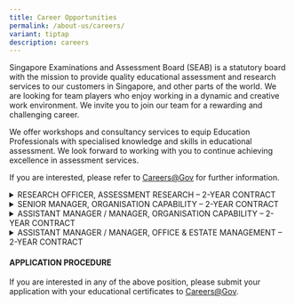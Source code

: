 ```yaml
---
title: Career Opportunities
permalink: /about-us/careers/
variant: tiptap
description: careers
---
```

<p>Singapore Examinations and Assessment Board (SEAB) is a statutory board
with the mission to provide quality educational assessment and research
services to our customers in Singapore, and other parts of the world. We
are looking for team players who enjoy working in a dynamic and creative
work environment. We invite you to join our team for a rewarding and challenging
career.</p>
<p>We offer workshops and consultancy services to equip Education Professionals
with specialised knowledge and skills in educational assessment. We look
forward to working with you to continue achieving excellence in assessment
services.</p>
<p>If you are interested, please refer to <a href="https://www.careers.gov.sg/" rel="noopener noreferrer nofollow" target="_blank"><u>Careers@Gov</u></a>&nbsp;for further
information.</p>
<div data-type="detailGroup" class="isomer-accordion isomer-accordion-white">
<details class="isomer-details">
<summary>RESEARCH OFFICER, ASSESSMENT RESEARCH – 2-YEAR CONTRACT</summary>
<div data-type="detailsContent" class="isomer-details-content">
<p><strong>RESPONSIBILITIES</strong>
</p>
<p>Successful applicant will play an active role in conducting research on
educational measurement and assessment issues, as well as in developing
assessment services and products that are transforming for stakeholders.&nbsp;The
key responsibilities include:&nbsp;&nbsp;</p>
<ul data-tight="true" class="tight">
<li>
<p>Conduct research studies which focus on harnessing technology to assess
complex competencies for 21st Century education&nbsp;</p>
</li>
<li>
<p>Apply statistical techniques to support assessment-related analysis</p>
</li>
<li>
<p>Provide project management and consultancy services for assessment projects</p>
</li>
<li>
<p>Develop assessment services and products that are fit for purpose, educationally
sound and positively transforming for stakeholders&nbsp;</p>
</li>
</ul>
<p></p>
<p><strong>REQUIREMENTS</strong>
</p>
<ul data-tight="true" class="tight">
<li>
<p>Trained in Mathematics and/or statistics-related field</p>
</li>
<li>
<p>Experience in the education sector will be an advantage</p>
</li>
<li>
<p>Proficient in the use of statistical analysis software (e.g. STATA, SAS,
RUMM2020, R-Programming)</p>
</li>
<li>
<p>Experience in the use of coding applications (such as Visual Studio) with
C/C#/C++, Visual Basic or Java Programming, will be useful</p>
</li>
<li>
<p>Adaptable, meticulous individual with excellent analytical skills</p>
</li>
<li>
<p>Ability to communicate complex concepts in an applied and practical manner
to obtain buy-in from stakeholder groups</p>
</li>
<li>
<p>Enjoy working in teams, in a dynamic and creative work environment</p>
</li>
</ul>
</div>
</details>
<details class="isomer-details">
<summary>SENIOR MANAGER, ORGANISATION CAPABILITY – 2-YEAR CONTRACT</summary>
<div data-type="detailsContent" class="isomer-details-content">
<p><strong>RESPONSIBILITIES<br></strong>
</p>
<p>Successful applicant will serve as the team lead for the Organisation
Capability Department, to oversee the capability building of staff, innovation
and staff recognition initiatives, while having a key role in planning
and leading initiatives to enhance employee engagement and employee well-being,
and strengthen the culture of the organisation. The key responsibilities
include:&nbsp;&nbsp;</p>
<ul data-tight="true" class="tight">
<li>
<p>Plan and implement relevant initiatives to enhance employee engagement,
foster employee well-being and strengthen culture of the organisation.</p>
</li>
<li>
<p>Administer the Public Service Employee Engagement Survey (PS EES) and
relevant employee engagement-related surveys, and draw insights to current
climate of engagement level.</p>
</li>
<li>
<p>Supervise the work of the Organisation Capability Department which includes
Learning and Growth of staff, Awards, Knowledge Management and building
of Data and Digital competencies.</p>
</li>
</ul>
<ul data-tight="true" class="tight">
<li>
<p></p>
</li>
</ul>
<p></p>
<p><strong>REQUIREMENTS</strong>
</p>
<ul data-tight="true" class="tight">
<li>
<p>At least 5 years of experience in Organisation Development and Employee
Engagement, with at least 3 years of experience in supervising a team.</p>
</li>
<li>
<p>Able to conduct facilitation, and communicate and engage different level
of stakeholders.</p>
</li>
<li>
<p>Able to analyse data and draw relevant insights to design relevant interventions.</p>
</li>
<li>
<p>Familiar with employee engagement and culture-building practices and Organisation
Development concepts. Knowledge of Design Thinking would be advantageous.</p>
</li>
<li>
<p>Familiar with Whole-of-Government Awards, e.g., PST Awards.</p>
</li>
<li>
<p>Familiar with Competency Frameworks.</p>
</li>
<li>
<p>Possess a creative mind and have a flair for design.</p>
</li>
<li>
<p>Possess an outgoing and pleasant personality.</p>
</li>
<li>
<p>Resourceful and self-motivated.​</p>
</li>
</ul>
</div>
</details>
<details class="isomer-details">
<summary>ASSISTANT MANAGER / MANAGER, ORGANISATION CAPABILITY – 2-YEAR CONTRACT</summary>
<div data-type="detailsContent" class="isomer-details-content">
<p><strong>RESPONSIBILITIES<br></strong>
</p>
<p>Successful applicant will be responsible for initiatives to build organisational
capability and to support the learning and growth of staff. The key responsibilities
include:&nbsp;&nbsp;</p>
<ul data-tight="true" class="tight">
<li>
<p>Support the engagement and collaboration with key stakeholders to identify
divisional learning needs and provide the relevant follow-up.</p>
</li>
<li>
<p>Manage the conduct of in-house learning programmes, which include workshops
and learning journeys.</p>
</li>
<li>
<p>Design and implement effective communications initiatives to engage staff
on learning initiatives, advocate the adoption and building of relevant
competencies, as well as to strengthen the learning culture in the organisation.</p>
</li>
<li>
<p>Conduct data analysis and prepare relevant learning reports to support
the learning and growth of staff, and for the purpose of formulating future
learning strategies.</p>
</li>
<li>
<p>Maintain and update the functional competencies of staff in the HRP system.</p>
</li>
<li>
<p>Administer and provide support for other initiatives which include internal
awards and official travel arrangements.</p>
</li>
</ul>
<p></p>
<p><strong>REQUIREMENTS</strong>
</p>
<ul data-tight="true" class="tight">
<li>
<p>Tertiary qualification in Human Resource, or related disciplines.</p>
</li>
<li>
<p>At least 3 years of relevant HR experience.</p>
</li>
<li>
<p>Familiarity with the public service Human Resource and Payroll (HRP) system,
LEARN system and Functional Competencies would be advantageous.</p>
</li>
<li>
<p>Meticulous and comfortable with managing data and detailed information.</p>
</li>
<li>
<p>Excellent communication and interpersonal skills, and comfortable with
conducting presentations, and engagement with different levels of stakeholders.</p>
</li>
<li>
<p>Self-motivated with strong analytical and problem-solving skills.</p>
</li>
</ul>
</div>
</details>
<details class="isomer-details">
<summary>ASSISTANT MANAGER / MANAGER, OFFICE &amp; ESTATE MANAGEMENT – 2-YEAR CONTRACT</summary>
<div data-type="detailsContent" class="isomer-details-content">
<p><strong>RESPONSIBILITIES<br></strong>
</p>
<p>Successful applicant will play an active role in managing the Integrated
Facilities Management (IFM) team to work with a range of stakeholders as
well as the relevant authorities to maintain and upkeep of building assets,
facilities, and resources in accordance with the regulatory requirements.
The key responsibilities include:&nbsp;&nbsp;</p>
<ul data-tight="true" class="tight">
<li>
<p>Oversee the day-to-day facilities, operations, repair, maintenance, and
relevant processes/procedures with service providers to ensure that the
service delivery and contractual obligations were achieved for soft FM
and hard FM services.</p>
</li>
<li>
<p>Conduct regular independent checks on building services, identify service
lapses and propose solutions for areas of improvement.</p>
</li>
<li>
<p>Manage room bookings and event setup to support the exam operations with
short turnaround time and assist in the review of existing processes to
improve its effectiveness.</p>
</li>
<li>
<p>Assist in the development of smart FM, energy and water management policy,
workplace sustainability strategies, including the implementation of sustainability
plans and initiatives and promote sustainability awareness in the organisation.</p>
</li>
<li>
<p>Assist in the development, review and execution of Standard Operating
Procedures, workplace safety and health requirements, fire safety and security
exercise.</p>
</li>
<li>
<p>Assist in the development of building data base and utilisation of data
analytic and leverage on IoT sensors to identify areas of improvement on
IFM services delivery, energy performance and evaluate sustainability proposal
to optimise the building performance and service delivery to the internal
stakeholders and recommend continuous improvement.</p>
</li>
<li>
<p>Conduct cost analysis, budgeting, develop specifications for work orders,
quotations and tender, and procure services in accordance with procurement
guidelines.&nbsp;​</p>
</li>
</ul>
<p></p>
<p><strong>REQUIREMENTS</strong>
</p>
<ul data-tight="true" class="tight">
<li>
<p>Tertiary qualification in facilities management/engineering with at least
5 years of relevant experience in commerical building.</p>
</li>
<li>
<p>Certified Singapore Certified Energy Managers (Professional), Greenmark
Accrediated Professional equivalent will have added advantage.</p>
</li>
<li>
<p>Experience in data collection and analytic for smart FM technologies and
preventive and predictive building maintenance work.</p>
</li>
<li>
<p>Technically sound with good knowledge of handling escalations, M&amp;E
maintenance work, soft and hard facilities management, vendor management
and building regulation compliance etc.</p>
</li>
<li>
<p>Good communication, writing and presentation skills.</p>
</li>
</ul>
</div>
</details>
</div>
<h4><strong>APPLICATION PROCEDURE</strong></h4>
<p>If you are interested in any of the above position, please submit your
application with your educational certificates to&nbsp;<a href="https://www.careers.hrp.gov.sg/sap/bc/ui5_ui5/sap/ZGERCFA004/index.html?search-keyword=seab" rel="noopener noreferrer nofollow" target="_blank"><u>Careers@Gov</u></a>.</p>
<h4></h4>
<p></p>